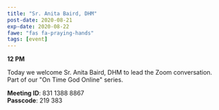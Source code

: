 ```yaml
---
title: "Sr. Anita Baird, DHM"
post-date: 2020-08-21
exp-date: 2020-08-22
fawe: "fas fa-praying-hands"
tags: [event]
---
```

**12 PM**

Today we welcome Sr. Anita Baird, DHM to lead the Zoom conversation. Part of our "On Time God Online" series.

<p class="text-danger"><b>Meeting ID</b>: 831 1388 8867
<br>
<b>Passcode</b>: 219 383
</p>